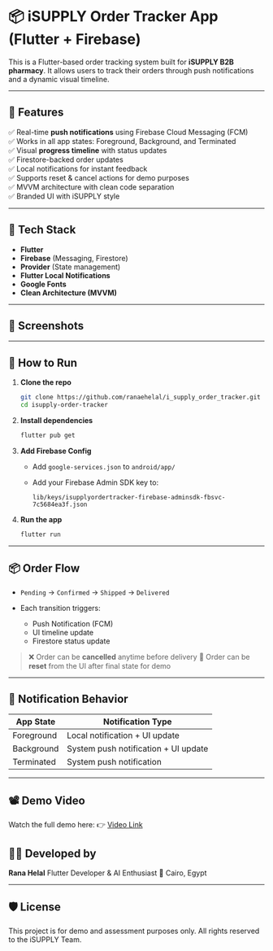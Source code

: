 

# 📦 iSUPPLY Order Tracker App (Flutter + Firebase)

This is a Flutter-based order tracking system built for **iSUPPLY B2B pharmacy**. It allows users to track their orders through push notifications and a dynamic visual timeline.

---

## 🎯 Features

✅ Real-time **push notifications** using Firebase Cloud Messaging (FCM)  
✅ Works in all app states: Foreground, Background, and Terminated  
✅ Visual **progress timeline** with status updates  
✅ Firestore-backed order updates  
✅ Local notifications for instant feedback  
✅ Supports reset & cancel actions for demo purposes  
✅ MVVM architecture with clean code separation  
✅ Branded UI with iSUPPLY style

---

## 🚀 Tech Stack

- **Flutter**
- **Firebase** (Messaging, Firestore)
- **Provider** (State management)
- **Flutter Local Notifications**
- **Google Fonts**
- **Clean Architecture (MVVM)**

---

## 📱 Screenshots


---

## 🔧 How to Run

1. **Clone the repo**
   ```bash
   git clone https://github.com/ranaehelal/i_supply_order_tracker.git
   cd isupply-order-tracker

2. **Install dependencies**

   ```bash
   flutter pub get
   ```

3. **Add Firebase Config**

   * Add `google-services.json` to `android/app/`
   * Add your Firebase Admin SDK key to:

     ```
     lib/keys/isupplyordertracker-firebase-adminsdk-fbsvc-7c5684ea3f.json
     ```

4. **Run the app**

   ```bash
   flutter run
   ```

---

## 📦 Order Flow

* `Pending` → `Confirmed` → `Shipped` → `Delivered`
* Each transition triggers:

  * Push Notification (FCM)
  * UI timeline update
  * Firestore status update

> ❌ Order can be **cancelled** anytime before delivery
> 🔁 Order can be **reset** from the UI after final state for demo

---

## 🔔 Notification Behavior

| App State  | Notification Type              |
| ---------- | ------------------------------ |
| Foreground | Local notification + UI update |
| Background | System push notification + UI update |
| Terminated | System push notification       |

---

## 📽️ Demo Video

Watch the full demo here:
👉 [Video Link](https://drive.google.com/file/d/15UWREIddMlBwz1a3i6J3aob_NfvIduJ0/view?usp=sharing)


## 👩‍💻 Developed by

**Rana Helal**
Flutter Developer & AI Enthusiast
📍 Cairo, Egypt

---

## 🛡️ License

This project is for demo and assessment purposes only. All rights reserved to the iSUPPLY Team.
